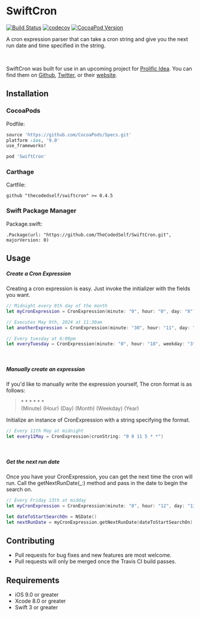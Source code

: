 SwiftCron
==============
[![Build Status](https://travis-ci.org/TheCodedSelf/SwiftCron.svg?branch=master)](https://travis-ci.org/TheCodedSelf/SwiftCron) [![codecov](https://codecov.io/gh/TheCodedSelf/SwiftCron/branch/master/graph/badge.svg)](https://codecov.io/gh/TheCodedSelf/SwiftCron) [![CocoaPod Version](https://img.shields.io/cocoapods/v/SwiftCron.svg)](http://cocoapods.org/pods/SwiftCron)

A cron expression parser that can take a cron string and give you the next run date and time specified in the string.

<br/>

SwiftCron was built for use in an upcoming project for [Prolific Idea](http://www.prolificidea.com/). You can find them on [Github](https://github.com/prolific-idea), [Twitter](https://twitter.com/prolificidea), or their [website](http://www.prolificidea.com/).

## Installation
### CocoaPods

Podfile:

```ruby
source 'https://github.com/CocoaPods/Specs.git'
platform :ios, '9.0'
use_frameworks!

pod 'SwiftCron'
```

### Carthage

Cartfile:

```
github "thecodedself/swiftcron" >= 0.4.5
```

### Swift Package Manager

Package.swift:

```
.Package(url: "https://github.com/TheCodedSelf/SwiftCron.git", majorVersion: 0)
```

Usage
--------
##### Create a Cron Expression
Creating a cron expression is easy. Just invoke the initializer with the fields you want.
```swift
// Midnight every 8th day of the month
let myCronExpression = CronExpression(minute: "0", hour: "0", day: "8")
```
```swift
// Executes May 9th, 2024 at 11:30am
let anotherExpression = CronExpression(minute: "30", hour: "11", day: "9", month: "5", year: "2024") 
```
```swift
// Every tuesday at 6:00pm
let everyTuesday = CronExpression(minute: "0", hour: "18", weekday: "3")
```

<br/>

##### Manually create an expression

If you'd like to manually write the expression yourself, The cron format is as follows:

> \* \* \* \* \* \*
<br/>(Minute) (Hour) (Day) (Month) (Weekday) (Year)

Initialize an instance of CronExpression with a string specifying the format.

```swift
// Every 11th May at midnight
let every11May = CronExpression(cronString: "0 0 11 5 * *")
```

<br/>

##### Get the next run date

Once you have your CronExpression, you can get the next time the cron will run. Call the getNextRunDate(_:) method and pass in the date to begin the search on.

```swift
// Every Friday 13th at midday
let myCronExpression = CronExpression(minute: "0", hour: "12", day: "13", weekday: "5")

let dateToStartSearchOn = NSDate()
let nextRunDate = myCronExpression.getNextRunDate(dateToStartSearchOn)
```

## Contributing

- Pull requests for bug fixes and new features are most welcome.
- Pull requests will only be merged once the Travis CI build passes.

## Requirements

- iOS 9.0 or greater
- Xcode 8.0 or greater
- Swift 3 or greater
